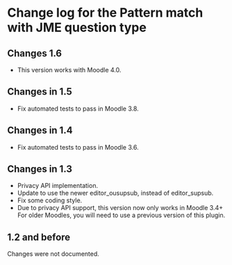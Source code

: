 # Change log for the Pattern match with JME question type


## Changes 1.6

* This version works with Moodle 4.0.


## Changes in 1.5

* Fix automated tests to pass in Moodle 3.8.


## Changes in 1.4

* Fix automated tests to pass in Moodle 3.6.


## Changes in 1.3

* Privacy API implementation.
* Update to use the newer editor_ousupsub, instead of editor_supsub.
* Fix some coding style.
* Due to privacy API support, this version now only works in Moodle 3.4+
  For older Moodles, you will need to use a previous version of this plugin.


## 1.2 and before

Changes were not documented.
